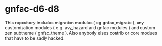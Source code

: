 # gnfac-d6-d8

This repository includes migration modules ( eg gnfac_migrate ), any customization modules ( e.g. avy_hazard and gnfac modules ) and custom zen subtheme ( gnfac_theme ). Also anybody elses contrib or core modues that have to be sadly hacked.
